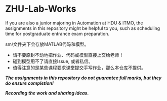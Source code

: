 # ZHU-Lab-Works



If you are also a junior majoring in Automation at HDU & ITMO, the assignments in this repository might be helpful to you, such as scheduling time for postgraduate entrance exam preparation.  

sm/文件夹下会存放MATLAB代码和模型。


* 请不要原封不动地把作业、代码或模型直接上交给老师！
* 碰到模型用不了请直接Issue, 或者私信。
* 值得注意的是某些课程要求课堂提交手写作业，那么本仓库不提供。

***The assignments in this repository do not guarantee full marks, but they do ensure completion!***

***Recording the work and sharing ideas.***
